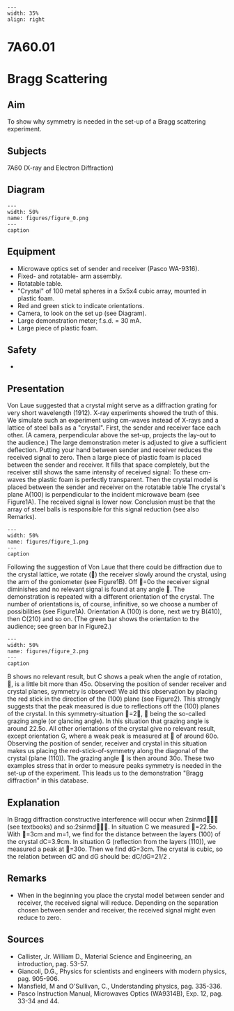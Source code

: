 
```{figure} /figures/busy.png
---
width: 35%
align: right
```
# 7A60.01 
  # Bragg Scattering 
    
  
## Aim   
 To show why symmetry is needed in the set-up of a Bragg scattering experiment.    
  
## Subjects   
 7A60 (X-ray and Electron Diffraction)   
  
## Diagram   
   
```{figure} figures/figure_0.png  
---  
width: 50%  
name: figures/figure_0.png  
---  
caption  
``` 
     
  
## Equipment   
 
 *  Microwave optics set of sender and receiver (Pasco WA-9316). 
 *  Fixed- and rotatable- arm assembly. 
 *  Rotatable table. 
 *  "Crystal" of 100 metal spheres in a 5x5x4 cubic array, mounted in plastic foam. 
 *  Red and green stick to indicate orientations. 
 *  Camera, to look on the set up (see Diagram). 
 *  Large demonstration meter; f.s.d. = 30 mA. 
 *  Large piece of plastic foam.   
  
## Safety   
 
 * 
      
  
## Presentation   
 Von Laue suggested that a crystal might serve as a diffraction grating for very short wavelength (1912). X-ray experiments showed the truth of this. We simulate such an experiment using cm-waves instead of X-rays and a lattice of steel balls as a "crystal".  First, the sender and receiver face each other. (A camera, perpendicular above the set-up, projects the lay-out to the audience.) The large demonstration meter is adjusted to give a sufficient deflection. Putting your hand between sender and receiver reduces the received signal to zero. Then a large piece of plastic foam is placed between the sender and receiver. It fills that space completely, but the receiver still shows the same intensity of received signal: To these cm-waves the plastic foam is perfectly transparent. Then the crystal model is placed between the sender and receiver on the rotatable table The crystal's plane A(100) is perpendicular to the incident microwave beam (see Figure1A). The received signal is lower now. Conclusion must be that the array of steel balls is responsible for this signal reduction (see also Remarks).    
```{figure} figures/figure_1.png  
---  
width: 50%  
name: figures/figure_1.png  
---  
caption  
``` 
 Following the suggestion of Von Laue that there could be diffraction due to the crystal lattice, we rotate () the receiver slowly around the crystal, using the arm of the goniometer (see Figure1B). Off =0o the receiver signal diminishes and no relevant signal is found at any angle . The demonstration is repeated with a different orientation of the crystal. The number of  orientations is, of course, infinitive, so we choose a number of possibilities (see Figure1A). Orientation A (100) is done, next we try B(410), then C(210) and so on. (The green bar shows the orientation to the audience; see green bar in Figure2.)    
```{figure} figures/figure_2.png  
---  
width: 50%  
name: figures/figure_2.png  
---  
caption  
``` 
 B shows no relevant result, but C shows a peak when the angle of rotation, , is a little bit more than 45o. Observing the position of sender receiver and crystal planes, symmetry is observed! We aid this observation by placing the red stick in the direction of the (100) plane (see Figure2). This strongly suggests that the peak measured is due to reflections off the (100) planes of the crystal. In this symmetry-situation =2,  being the so-called grazing angle (or glancing angle). In this situation that grazing angle is around 22.5o. All other orientations of the crystal give no relevant result, except orientation G, where a weak peak is measured at  of around 60o. Observing the position of sender, receiver and crystal in this situation makes us placing the red-stick-of-symmetry along the diagonal of the crystal (plane (110)). The grazing angle  is then around 30o.  These two examples stress that in order to measure peaks symmetry is needed in the set-up of the experiment. This leads us to the demonstration "Bragg diffraction" in this database.    
  
## Explanation   
 In Bragg diffraction constructive interference will occur when 2sinmd (see textbooks) and so:2sinmd. In situation C we measured =22.5o. With =3cm and m=1, we find for the distance between the layers (100) of the crystal dC=3.9cm. In situation G (reflection from the layers (110)), we measured a peak at =30o. Then we find dG=3cm. The crystal is cubic, so the relation between dC and dG should be: dC/dG=21/2 .    
  
## Remarks   
 
 *  When in the beginning you place the crystal model between sender and receiver, the received signal will reduce. Depending on the separation chosen between sender and receiver, the received signal might even reduce to zero.
    
  
## Sources   
 
 *  Callister, Jr. William D., Material Science and Engineering, an introduction, pag. 53-57.
 *  Giancoli, D.G., Physics for scientists and engineers with modern physics, pag. 905-906. 
 *  Mansfield, M and O'Sullivan, C., Understanding physics, pag. 335-336. 
 *  Pasco Instruction Manual, Microwaves Optics (WA9314B), Exp. 12, pag. 33-34 and 44.
   